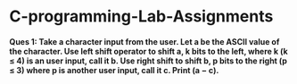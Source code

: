 # C-programming-Lab-Assignments
####  Ques 1: Take a character input from the user. Let a be the ASCII value of the character. Use left shift operator to shift a, k bits to the left, where k (k ≤ 4) is an user input, call it b. Use right shift to shift b, p bits to the right (p ≤ 3) where p is another user input, call it c. Print (a − c).
